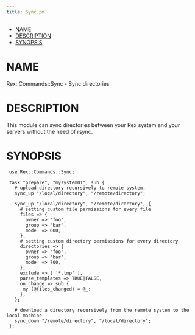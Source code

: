 ```yaml
---
title: Sync.pm
---
```


-   [NAME](#NAME)
-   [DESCRIPTION](#DESCRIPTION)
-   [SYNOPSIS](#SYNOPSIS)

# NAME

Rex::Commands::Sync - Sync directories

# DESCRIPTION

This module can sync directories between your Rex system and your servers without the need of rsync.

# SYNOPSIS

     use Rex::Commands::Sync;

     task "prepare", "mysystem01", sub {
       # upload directory recursively to remote system.
       sync_up "/local/directory", "/remote/directory";

       sync_up "/local/directory", "/remote/directory", {
         # setting custom file permissions for every file
         files => {
           owner => "foo",
           group => "bar",
           mode  => 600,
         },
         # setting custom directory permissions for every directory
         directories => {
           owner => "foo",
           group => "bar",
           mode  => 700,
         },
         exclude => [ '*.tmp' ],
         parse_templates => TRUE|FALSE,
         on_change => sub {
          my (@files_changed) = @_;
         },
       };

       # download a directory recursively from the remote system to the local machine
       sync_down "/remote/directory", "/local/directory";
     };
